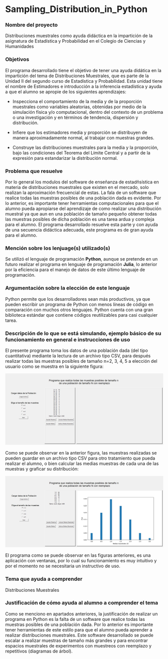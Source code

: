 # Sampling_Distribution_in_Python

### Nombre del proyecto

Distribuciones muestrales como ayuda didáctica en la impartición de la asignatura de Estadística y Probabilidad en el Colegio de Ciencias y Humanidades

### Objetivos

El programa desarrollado tiene el objetivo de tener una ayuda didática en la impartición del tema de Distribuciones Muestrales, que es parte de la Unidad II del segundo curso de Estadística y Probabilidad. Esta unidad tiene el nombre de Estimadores e introducción a la inferencia estadística y ayuda a que el alumno se apropie de los siguientes aprendizajes:

* Inspecciona el comportamiento de la media y de la proporción muestrales como variables aleatorias, obtenidas por medio de la simulación física y/o computacional, dentro del contexto de un problema o una investigación y en términos de tendencia, dispersión y distribución.

* Infiere que los estimadores media y proporción se distribuyen de manera aproximadamente normal, al trabajar con muestras grandes.

* Construye las distribuciones muestrales para la media y la proporción, bajo las condiciones del Teorema del Límite Central y a partir de la expresión para estandarizar la distribución normal.

### Problema que resuelve

Por lo general los modulos del software de enseñanza de estadñsística en materia de distribuciones muestrales que existen en el mercado, solo realizan la aproximación frecuencial de estas. La fala de un software que realice todas las muestras posibles de una población dada es evidente. Por lo anterior, es importante tener herramientas computacionales para que el alumno pueda apropiarse del aprendizaje de como realizar una distribución muestral ya que aun en una población de tamaño pequeño obtener todas las muestras posibles de dicha población es una tarea ardua y compleja para el alumno. El programa desarrollado resuelve esta parte y con ayuda de una secuencia didáctica adecuada, este programa es de gran ayuda para el alumno.

### Mención sobre los lenjuage(s) utilizado(s)

Se utilizó el lenguaje de programación **Python**, aunque se pretende en un futuro realizar el programa en lenguaje de programación **Julia**, lo anterior por la eficiencia para el manejo de datos de este último lenguaje de programación.

### Argumentación sobre la elección de este lenguaje

Python permite que los desarrolladores sean más productivos, ya que pueden escribir un programa de Python con menos líneas de código en comparación con muchos otros lenguajes. Python cuenta con una gran biblioteca estándar que contiene códigos reutilizables para casi cualquier tarea.

### Descripción de lo que se está simulando, ejemplo básico de su funcionamiento en general e instrucciones de uso

El presente programa toma los datos de una población dada (del tipo cuantitativa) mediante la lectura de un archivo tipo CSV, para después realizar todas las muestras posibles de tamaño n=2, 3, 4, 5 a elección del usuario como se muestra en la siguiente figura:

![](https://github.com/temocbzc/Sampling_Distribution_in_Python/blob/main/Img%201.JPG)

Como se puede observar en la anterior figura, las muestras realizadas se pueden guardar en un archivo tipo CSV para otro tratamiento que pueda realizar el alumno, o bien calcular las medias muestras de cada una de las muestras y graficar su distribución:

![](https://github.com/temocbzc/Sampling_Distribution_in_Python/blob/main/Img%202.JPG)

El programa como se puede observar en las figuras anteriores, es una aplicación con ventanas, por lo cual su funcionamiento es muy intuitivo y por el momento no se necesitaria un instructivo de uso.

### Tema que ayuda a comprender

Distribuciones Muestrales

### Justificación de cómo ayuda al alumno a comprender el tema

Como se menciono en apartados anteriores, la justificación de realizar un programa en Python es la falta de un software que realice todas las muestras posibles de una población dada. Por lo anterior es importante tener herramientas de este estilo para que el alumno pueda aprender a realizar distribuciones muestrales. Este software desarrollado se puede escalar a realizar muestras de tamaño más grandes y para encontrar espacios muestrales de experimentos con muestreos con reemplazo y repetitivos (diagramas de árbol).
